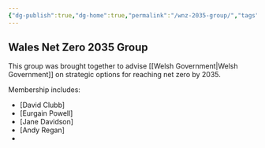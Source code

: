 ```yaml
---
{"dg-publish":true,"dg-home":true,"permalink":"/wnz-2035-group/","tags":"gardenEntry","dgPassFrontmatter":true}
---
```



## Wales Net Zero 2035 Group

This group was brought together to advise [[Welsh Government\|Welsh Government]] on strategic options for reaching net zero by 2035.

Membership includes:
- [David Clubb]
- [Eurgain Powell]
- [Jane Davidson]
- [Andy Regan]
- 